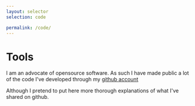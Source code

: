 ```yaml
---
layout: selector
selection: code

permalink: /code/
---
```


# Tools
I am an advocate of opensource software. As such I have made public a lot of the code I've developed through my [github account](https://github.com/roymacdonald/)

Although I pretend to put here more thorough explanations of what I've shared on github.

